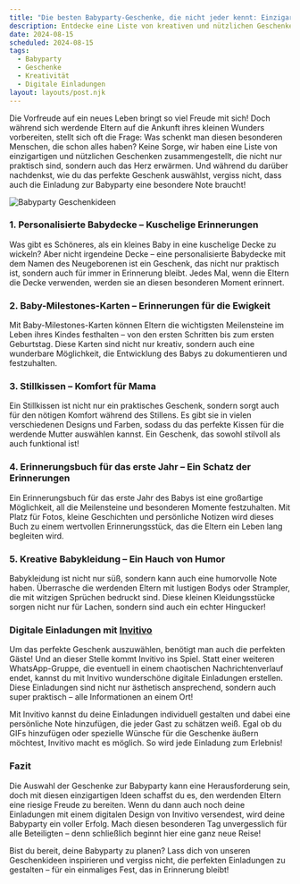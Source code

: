 ```yaml
---
title: "Die besten Babyparty-Geschenke, die nicht jeder kennt: Einzigartige Ideen für werdende Eltern"
description: Entdecke eine Liste von kreativen und nützlichen Geschenken für werdende Eltern, die über die klassischen Optionen hinausgehen, und erfahre, wie du deine Einladungen mit digitalen Designs von Invitivo personalisieren kannst.
date: 2024-08-15
scheduled: 2024-08-15
tags:
  - Babyparty
  - Geschenke
  - Kreativität
  - Digitale Einladungen
layout: layouts/post.njk
---
```


Die Vorfreude auf ein neues Leben bringt so viel Freude mit sich! Doch während sich werdende Eltern auf die Ankunft ihres kleinen Wunders vorbereiten, stellt sich oft die Frage: Was schenkt man diesen besonderen Menschen, die schon alles haben? Keine Sorge, wir haben eine Liste von einzigartigen und nützlichen Geschenken zusammengestellt, die nicht nur praktisch sind, sondern auch das Herz erwärmen. Und während du darüber nachdenkst, wie du das perfekte Geschenk auswählst, vergiss nicht, dass auch die Einladung zur Babyparty eine besondere Note braucht!

![Babyparty Geschenkideen](/img/babyparty-geschenke.webp)

### 1. **Personalisierte Babydecke – Kuschelige Erinnerungen**

Was gibt es Schöneres, als ein kleines Baby in eine kuschelige Decke zu wickeln? Aber nicht irgendeine Decke – eine personalisierte Babydecke mit dem Namen des Neugeborenen ist ein Geschenk, das nicht nur praktisch ist, sondern auch für immer in Erinnerung bleibt. Jedes Mal, wenn die Eltern die Decke verwenden, werden sie an diesen besonderen Moment erinnert.

### 2. **Baby-Milestones-Karten – Erinnerungen für die Ewigkeit**

Mit Baby-Milestones-Karten können Eltern die wichtigsten Meilensteine im Leben ihres Kindes festhalten – von den ersten Schritten bis zum ersten Geburtstag. Diese Karten sind nicht nur kreativ, sondern auch eine wunderbare Möglichkeit, die Entwicklung des Babys zu dokumentieren und festzuhalten.

### 3. **Stillkissen – Komfort für Mama**

Ein Stillkissen ist nicht nur ein praktisches Geschenk, sondern sorgt auch für den nötigen Komfort während des Stillens. Es gibt sie in vielen verschiedenen Designs und Farben, sodass du das perfekte Kissen für die werdende Mutter auswählen kannst. Ein Geschenk, das sowohl stilvoll als auch funktional ist!

### 4. **Erinnerungsbuch für das erste Jahr – Ein Schatz der Erinnerungen**

Ein Erinnerungsbuch für das erste Jahr des Babys ist eine großartige Möglichkeit, all die Meilensteine und besonderen Momente festzuhalten. Mit Platz für Fotos, kleine Geschichten und persönliche Notizen wird dieses Buch zu einem wertvollen Erinnerungsstück, das die Eltern ein Leben lang begleiten wird.

### 5. **Kreative Babykleidung – Ein Hauch von Humor**

Babykleidung ist nicht nur süß, sondern kann auch eine humorvolle Note haben. Überrasche die werdenden Eltern mit lustigen Bodys oder Strampler, die mit witzigen Sprüchen bedruckt sind. Diese kleinen Kleidungsstücke sorgen nicht nur für Lachen, sondern sind auch ein echter Hingucker!

### **Digitale Einladungen mit [Invitivo](https://invitivo.com/create)**

Um das perfekte Geschenk auszuwählen, benötigt man auch die perfekten Gäste! Und an dieser Stelle kommt Invitivo ins Spiel. Statt einer weiteren WhatsApp-Gruppe, die eventuell in einem chaotischen Nachrichtenverlauf endet, kannst du mit Invitivo wunderschöne digitale Einladungen erstellen. Diese Einladungen sind nicht nur ästhetisch ansprechend, sondern auch super praktisch – alle Informationen an einem Ort!

Mit Invitivo kannst du deine Einladungen individuell gestalten und dabei eine persönliche Note hinzufügen, die jeder Gast zu schätzen weiß. Egal ob du GIFs hinzufügen oder spezielle Wünsche für die Geschenke äußern möchtest, Invitivo macht es möglich. So wird jede Einladung zum Erlebnis!

### **Fazit**

Die Auswahl der Geschenke zur Babyparty kann eine Herausforderung sein, doch mit diesen einzigartigen Ideen schaffst du es, den werdenden Eltern eine riesige Freude zu bereiten. Wenn du dann auch noch deine Einladungen mit einem digitalen Design von Invitivo versendest, wird deine Babyparty ein voller Erfolg. Mach diesen besonderen Tag unvergesslich für alle Beteiligten – denn schließlich beginnt hier eine ganz neue Reise!

Bist du bereit, deine Babyparty zu planen? Lass dich von unseren Geschenkideen inspirieren und vergiss nicht, die perfekten Einladungen zu gestalten – für ein einmaliges Fest, das in Erinnerung bleibt!
